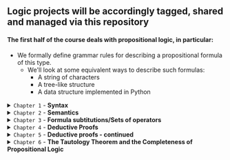 ## **Logic projects will be accordingly tagged, shared and managed via this repository**

#### The first half of the course deals with propositional logic, in particular:
- We formally define grammar rules for describing a propositional formula of this type.
    - We'll look at some equivalent ways to describe such formulas:
        * A string of characters
        * A tree-like structure
        * A data structure implemented in Python

<details>
<summary><code>Chapter 1</code> - <b>Syntax</b></summary>

- `Propositional Formula` - defined recursively by the atomic propositions represented by `p` to `z` (possibly followed by any amount of digits), `T`, `F`, such that if `φ` and `ψ` are valid propositional formulas then so are:

    - (`φ | ψ`)
    - (`φ -> ψ`)
    - (`φ & ψ`)
    - `~φ`

    **Note:** The existence or non-existence of parentheses is obligatory.

- `Recursive-Descent Parsing` - a way to parse various context-free languages including ours in this course. The idea behind this parser is that it dictates the suitable unique way of reading the rest of the formula according to the current token (`T`, `F`, `(`, `)`, `~`, `&`, `|`, `p`, `q76`).
    - In general, given this formula:
        - `(φ • ψ)`
    - We recursively read it this way: upon encountering the open parenthesis `(`, we know this would be followed by formula `φ` (**the recursive aspect**), binary operator `•`, formula `ψ`, closing parenthesis `)`.
    - In order for us to create a recursive descent parser, we first have to describe our logic's grammar. We'll define our syntax using a context-free grammar:
        ```
        Formula ::= (Formula BinaryOp Formula) | UnaryOp Formula | Constant | Var   ---   **Lowest precedence**
        BinaryOp ::= (Formula&Formula) | (Formula&Formula) | (Formula->Formula)
        UnaryOp ::= ~Var | ~Constant | ~Formula
        Constant ::= T | F
        Var ::= [p-z]+[0-9]*   ---   **Highest precedence**
        ```
    **Note:** In my RD-parser I didn't use a `lexer` (as a separate entity) in order to classify the tokens and iterating over them. There would be at least 2 advantages of doing that:

    - A `lexer` separates the input into tokens which carry additional information: the token type and the exact position of the token in the input string. We can use this position information to generate detailed error messages. This is time saved for the future users of the parser.
    - We could use Python's own `lexer` and filter the stream of tokens, thus using an extremely robust `lexer` (`tokenizer.tokenize` and `io.BytesIO`).</details>

<details>
<summary><code>Chapter 2</code> - <b>Semantics</b></summary>

- `Model` - We define it as a function taking a set of atomic propositions to {True, False} (aka `T` and `F` in our syntax). Put simply, it's a set of propositions.
    - The **value of a proposition** in a Model is defined recursively:
        - **Base case** - `T`, `F` gets the value of `True` and `False` respectively.
        - **The recursion step** - inspect the type of the token we're dealing with such that:
            - If `φ` is a variable, we apply the Model function (`M`) on it, resulting in its value.
            - If `φ=~ψ`, then `φ` is `True` iff `M(ψ)` is `False`(which is in its turn determined by the former case).
            - If `(φ = ε • ψ)`, then `φ`'s value is `True` iff the value of (either/both - `|`/`&` respectively) `ε` or/and (respectively) `ψ` is `True` in `M`.
            - If `(φ = ψ -> ε)`, then `φ`'s value is `True` if either `φ` (in `M`) `False` or if the value of `ε` (in `M`) is `True`.
    - `Tautology` - A formula that in every model evaluates to `True` (The rightmost column in its truth table is `True`).
    - `Contradiction` - The negation of a tautology. That is, a formula that evaluates to `False` in every model (The rightmost column in its truth table is `False`).
    - `Satisfiability` - A formula that evaluates to `True` in some model (The rightmost column in its truth table contains a cell of `True`). That is, a satisfiable formula is not a contradiction.
- `DNF`/`CNF` - Ways to express a proposition out of its truth table (Discrete Math). Using a `DNF` we look at the `True` values for the formula, "forcing" its respective model to evaluate to `True` upon `&`'ing its variables, then `|`ing all these models, resulting in a possible proposition representing the formula.
- `NP` and `Reduction` - Every `NP` problem is reducible to `SAT` (which is `NP-Complete` as you may recall). In particular, the `3-Coloring` problem is reducible to `SAT` using the vertices as the proposition's literals.</details>

<details>
<summary><code>Chapter 3</code> - <b>Formula subtitutions/Sets of operators</b></summary>

- More operators - `XOR`, `Iff`, `Nand`, `Nor` (have been taught in `Nand2Tetris`).
    - **Note** - We're able to express any operator using either `Nor` or `Nand` (aka universal functions). Also, note that it's critic for computer architectures' considerations as it may allow them to product minimum amount of chips -> cheaper.
- `Subtitutions` - Converting formulas that use one set of operators to using another set of operators.
- `Complete set of oprerators` - A set of operators from which any other boolean function can be derived (that is, the same truth table).
    - For example, the set of operators `{&, |, ~}` is complete as we've proved in (chpater02, task-2.7).
        - **Conclusion** - Any set of operators that is able to derive these three operators is also complete (`Nand`, `Nor`).
    - **Ways of proving incompleteness of operator sets**:
        - **Incompleteness proof** - Showing that every boolean function over the said set of operators is preserving some property denoted by `P` (usually done by induction). Hence, we show that there is an operator that does not hold the `P`-preserveness (so the first set lacks at least one operator `->` isn't complete).
        - **Another way to refute set-completeness** - Showing that every boolean function using only the said set of operators is affine by showing that every subset of the operators is equivalent to `XOR` and `~`. Now, we know that the operator `&` is not affine, thus the affine set is not complete.
            - **Note:** - Each operator is affine if there exists an isomorphic matrix of the form Ax + b (in particular, any linear transformation is affine). Note that `<->` is affine as it can be expressed as a composition of affines (`Negation` of `XOR` which are both linear transformations.)
        - **Another way to refute set-completeness** - Showing that every boolean function using the said set of operators is *monotone* (Changing an input from `F` to `T` never changes the output from `T` to `F`). `~` is not monotone. hence is not in the set, and the set is incomplete.
</details>

<details>
<summary><code>Chapter 4</code> - <b>Deductive Proofs</b></summary>

- **Anatomy of a deductive proof** - Using syntactic inference rules `R` and a set of given assumptions, we infer conclusions out of the previous rules and conclusions.
    - *Inference rule* - List (of a non-negative length) consiting of formulas (i.e. represented by the `Formula` object) that function as assumptions, and a formula that is their conclusion.
    - *Soundness* - We say that a set `A` of formulas **entails** a formula `ψ` if every model that satisfies all the assumptions in `A` also satisfies `ψ`. We denote *A entails `ψ`* by `A ⊨ ψ`.
        - It may be also *trivially* sound, when there is no model that satisfies the set of assumptions at all (`A`).
    - *Specialization* - We may refer to inference rules as templates where their variable names serve as placeholders for any kind of formulas.
    - **The Soundness Theorem** (The glue between the syntactic and semantic proofs) - An inference rule is *sound* if its assumptions *entail* (every model satisying the assumptions so satifies the conclusion) its conclusion.
    - **The theorem** - An inference rule that is proven only using sound inference rules, is itself sound. Actually, it promises us that everything we have done so far (syntactic proofs) is not redundant, but does proves a conclusion is true.
        - *Sketch of Proof* - Assume by the way of contradiction that all the inference rules (previous lines in proof) are sound but there is a model that does not satisfy the required conclusion (i.e. the conclusion isn't sound). Hence, it implies that there is at least one previous line that is not sound, in contradiction to the assumption.
        - *Semantics of Specializaiton*  - A specialization of a sound inference rule (and for a proof of a sound inference rule) is itself sound. The proof goes the same (*I have discovered a truly marvelous proof of this, which this margin is too narrow to contain*).
</details>

<details>
<summary><code>Chapter 5</code> - <b>Deductive proofs - continued</b></summary>

- **Deduction Theorem** -
    - *Modus Ponens* - Given that `p` and `p->q` hold, we can deduce `q`.
        - First direction - We can use *MP* in order to turn axiomatic-like inference rules (`{} ⊨ φ->ψ`) to a regular proof (`{φ}->ψ`) using only the *Modus Ponens* rule. 
        - Second direction - if `{φ}->ψ` then `{} ⊨ φ->ψ`. More generally, for any set of additional assumptions `A`, if `A∪{φ} ⊨ ψ` then `A ⊨ φ->ψ`.
- **Proofs by way of contradiction** - To prove that `φ` holds, we assume by contradiction that its negation holds, resulting in a contradiction. Hence, `φ` does hold.
    - *Inconsistent set of formulas* - Let *R* be a set of *MP*, *I0*, *I2* inference rules as all as possily other assumptionless inference rules, then *A* is said to be incosistent with respect to *R* (that is, it may lead to a contradiction), if one of the following equivalent conditions hold:
        - The formula `~(p→p)` is provable (via *R*) from the assumptions *A*.
        - The negation of some axiom (assumptionless inference rule from *R*) is provable from the assumptions *A*.
        - There exists some formula `φ` such that both `φ` and `~φ` are provable from the assumptions *A*.
        - **Every** formula `ψ` is provable from the assumptions *A*.
        - The negation of every axiom (assumptionless inference rule from *R*) is provable from the assumptions *A*.
            - **Note** - This definition is definitely syntactical and not semantical - we only look for a possible analytical proof.
    - *Contradiciton* - We expect to get a syntactic contradiction rather than a semantic one.
    - *Soundness of Proofs by Way of Contradiction* - Let *R* be a set of inference
rules that includes *MP*, *I1*, *D*, and *N*, and may additionally include only inference rules with no assumptions. Let *A* be an arbitrary set of formulas, and let `φ` be an additional formula. Then `A ∪ {~φ}` is inconsistent with respect to *R* if any only if `A |- φ` (with respect to *R*).
</details>

<details>
<summary><code>Chapter 6</code> - <b>The Tautology Theorem and the Completeness of Propositional Logic</b></summary>

- Here we'll prove that *every sound inference rule is provable by our logic system (Hilbert's system)*, which is described below. First, we fix our logic system to contain the following:
    - **Logical Operators** - `->` and `~` (*Imply* and *Negate* respectively).
        - *Note* - We've proved these two are universal operators (Chapter03).
    - **Axiomatic System** (*Hilbert's System*) - *MP*, *N*, *D*, *I1* are the basic inference rules from which we'll prove anything in our logic system. There are several axioms, *I0*, *I2*, *NN*, *NI*, *R*, which can be derived by our basic rules, and we might show that by the lemma proof (The last optional task in this chapter suggests us to prove it using `is_sound_reference`).
        - *MP* - Assumptions: `p`, `(p→q)`; Conclusion: `q`
        - *N* - `((~q→~p)→(p→q))`
        - *D* - `((p→(q→r))→((p→q)→(p→r)))`
        - *I1* - `(q→(p→q))`
        - *I0* - `(p→p)`
        - *I2* - `(~p→(p→q))`
        - *NN* - `(p→~~p)`
        - *NI* - `(p→(~q→~(p→q)))`
        - *R* - `((q→p)→((~q→p)→p))`
- *Formula Capturing Assignment* - Given an assignment of a Boolean value b to a variable name `x`, the formula that *captures* this assignment is the formula `x` if b is *True* and is the formula `~x` if `b` is *False*.
    - **Note** - This definition achieves a transformation from a semantic world of models to the syntactic world of formulas.
    - *Lemma for Tautology Theorem* - Let `φ` be a formula that only uses the operators `→` and `~`. If `φ` evaluates to *True* in a given model *M*, then `φ` is provable via *H* from the set of formulas that captures *M*. If `φ` evaluates to *False* in *M*, then `~φ` is provable via *H* from the set of formulas that captures *M*.
    - **The Tautology Theorem** - Every tautology is provable from no assumptions via *H*. Thus, for any formula `φ` it is the case that `|= φ` if and only if *|-H* (entails with respect to *H* - Hilbert's axiomatic system) `φ`.
    </details>